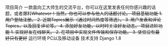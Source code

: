 项目简介
	一款面向工大师生的交流平台，你可以在这里发表任何你感兴趣的话题，或者爆料~~Whatever！当然，你也可以参与他人的话题讨论。
项目基础功能
	1.	用户登陆注册。
	2.	近期Topics展示（通过时间热度等筛选）。
	3.	用户发表和评论Topics，以及回复评论等。
	4.	添加好友功能，以时时关注好友动态。
项目进阶功能
	1.	实现好友在线聊天。
	2.	在项目中实现文件传输和保存功能。
	3.	坚信没有最好只有更好~~
运行环境
	PC以及移动设备
技术支持
	Django 1.8

